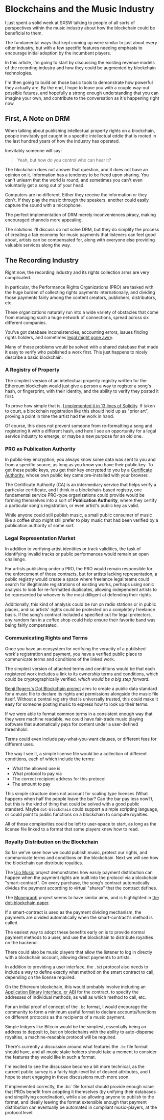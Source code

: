 # Blockchains and the Music Industry

I just spent a solid week at SXSW talking to people of all sorts of perspectives within the music industry about how the blockchain could be beneficial to them.

The fundamental ways that kept coming up were similar to just about every other industry, but with a few specific features needing emphasis to encourage initial adoption by the incumbent players.

In this article, I'm going to start by discussing the existing revenue models of the recording industry and how they could be augmented by blockchain technologies.

I'm then going to build on those basic tools to demonstrate how powerful they actually are. By the end, I hope to leave you with a couple way-out possible futures, and hopefully a strong enough understanding that you can imagine your own, and contribute to the conversation as it's happening right now.

## First, A Note on DRM

When talking about publishing intellectual property rights on a blockchain, people inevitably get caught in a specific intellectual eddie that is rooted in the last hundred years of how the industry has operated.

Inevitably someone will say:

> Yeah, but how do you control who can hear it?

The blockchain does not answer that question, and it does not have an opinion on it. Information has a tendency to be freed upon sharing. You can't unlearn that the world is round, and sometimes you can't even voluntarily get a song out of your head.

Computers are no different. Either they receive the information or they don't. If they play the music through the speakers, another could easily capture the sound with a microphone.

The perfect implementation of DRM merely inconveniences piracy, making encouraged channels more appealing.

The solutions I'll discuss do not solve DRM, but they do simplify the process of creating a fair economy for music payments that listeners can feel good about, artists can be compensated for, along with everyone else providing valuable services along the way.

## The Recording Industry

Right now, the recording industry and its rights collection arms are very complicated.

In particular, the Performance Rights Organizations (PRO) are tasked with the huge burden of collecting rights payments internationally, and dividing those payments fairly among the content creators, publishers, distributors, etc.

These organizations naturally run into a wide variety of obstacles that come from managing such a huge network of connections, spread across six different companies.

You've got database inconsistencies, accounting errors, issues finding rights holders, and sometimes [legal might gone awry](http://www.nytimes.com/1996/12/17/nyregion/ascap-asks-royalties-from-girl-scouts-and-regrets-it.html?pagewanted=all).

Many of these problems would be solved with a shared database that made it easy to verify who published a work first. This just happens to nicely describe a basic blockchain.

### A Registry of Property

The simplest version of an intellectual property registry written for the Ethereum blockchain would just give a person a way to register a song's hash, or fingerprint, with their identity, and the ability to verify they posted it first.

To prove how simple that is, [I implemented it in 13 lines of Solidity](https://github.com/flyswatter/ip-registry/blob/master/contracts/IpRegistry.sol). If taken to court, a blockchain registration like this should hold up as "prior art", proving a point in time the artist had the work in hand.

Of course, this does not prevent someone from re-formatting a song and registering it with a different hash, and here I see an opportunity for a legal service industry to emerge, or maybe a new purpose for an old one.

### PRO as Publication Authority

In public-key encryption, you always know some data was sent to you and from a specific source, as long as you know you have their public key. To get these public keys, you get their key encrypted to you by a [Certificate Authority](https://en.wikipedia.org/wiki/Certificate_authority), whose own public key came pre-installed with your browser..

The Certificate Authority (CA) is an intermediary service that helps verify a particular certificate, and I think in a blockchain-based registry, one fundamental service PRO-type organizations could provide would be forming themselves into a sort of **Publication Authority**, where they certify a particular song's registration, or even artist's public key as valid.

While anyone could still publish music, a small public consumer of music like a coffee shop might still prefer to play music that had been verified by a publication authority of some sort.

### Legal Representation Market

In addition to verifying artist identities or track validities, the task of identifying invalid tracks or public performances would remain an open challenge.

For artists publishing under a PRO, the PRO would remain responsible for the enforcement of those contracts, but for artists lacking representation, a public registry would create a space where freelance legal teams could search for illegitimate registrations of existing works, perhaps using sonic analysis to look for re-formatted duplicates, allowing independent artists to be represented by whoever is the most dilligent at defending their rights.

Additionally, this kind of analysis could be run on radio stations or in public places, and so artists' rights could be protected on a completely freelance basis. If the song's contract included a specified cut for legal protectors, any random fan in a coffee shop could help ensure their favorite band was being fairly compensated.

### Communicating Rights and Terms

Once you have an ecosystem for verifying the veracity of a published work's registration and payment, you have a verified public place to communicate terms and conditions of the linked work.

The simplest version of attached terms and conditions would be that each registered work includes a link to its ownership terms and conditions, which could be cryptographically verified, *which would be a big step forward*.

[Benji Rogers's Dot Blockchain project](http://www.dotblockchain.info/) aims to create a public data standard for a music file to declare its rights and permissions alongside the music file itself. Without a central registry that is universally trusted, this could make it easy for someone posting music to express how to look up their terms.

If we were able to format common terms in a consistent enough way that they were machine readable, we could have fair-trade music playing software that automatically pays for content under a user-defined threshhold.

Terms could even include pay-what-you-want clauses, or different fees for different uses.

The way I see it, a simple license file would be a collection of different conditions, each of which include the terms:

 - What the allowed use is
 - What protocol to pay via
 - The correct recipient address for this protocol
 - The amount to pay

This simple structure does not account for scaling type licenses (What happens when half the people leave the bar? Can the bar pay less now?), but this is the kind of thing that could be solved with a good public standard. Maybe `dot-blockchain` could support a simple scripting language, or could point to public functions on a blockchain to compute royalties.

All of those complexities could be left to user-space to start, as long as the license file linked to a format that some players knew how to read.

### Royalty Distribution on the Blockchain

So far we've seen how we could publish music, protect our rights, and communicate terms and conditions on the blockchain. Next we will see how the blockchain can distribute royalties.

The [Ujo Music](http://ujomusic.com/) project demonstrates how easily payment distribution can happen when the payment rights are built into the protocol via a blockchain "smart-contract". On every purchase, the song's contract automatically divides the payment according to virtual "shares" that the contract defines.

The [Monegraph](https://monegraph.com) project seems to have similar aims, and is highlighted in [the dot-blockchain paper](https://medium.com/cuepoint/how-the-blockchain-can-change-the-music-industry-part-2-c1fa3bdfa848#.hup3z6xl1).

If a smart-contract is used as the payment dividing mechanism, the payments are divided automatically when the smart-contract's method is called.

The easiest way to adopt these benefits early on is to provide normal payment methods to a user, and use the blockchain to distribute royalties on the backend.

There could also be music players that allow the listener to log in directly with a blockchain account, allowing direct payments to artists.

In addition to providing a user interface, the `.bc`i protocol also needs to include a way to define exactly what method on the smart contract to call, depending on the license required.

On the Ethereum blockchain, this would probably involve including an [Application Binary Interface, or ABI](https://github.com/ethereum/wiki/wiki/Ethereum-Contract-ABI) for the contract, to specify the addresses of individual methods, as well as which method to call, etc.

For an initial proof of concept of the `.bc` format, I would encourage the community to form a minimum useful format to declare accounts/functions on different protocols as the recipients of a music payment.

Simple ledgers like Bitcoin would be the simplest, essentially being an address to deposit to, but on blockchains with the ability to auto-disperse royalties, a machine-readable protocol will be required.

There's currently a discussion around what features the `.bc` file format should have, and all music stake holders should take a moment to consider the features they would like in such a format.

I'm excited to see the discussion become a bit more technical, as the current public survey is a fairly high-level list of desired attributes, and I hope to start engaging in those discussions much more soon.

If implemented correctly, the .bc` file format should provide enough value that PROs benefit from adopting it themselves (by unifying their databases and simplifying coordination), while also allowing anyone to publish to the format, and ideally leaving the format extensible enough that payment distribution can eventually be automated in compliant music-players, at the protocol level.
























